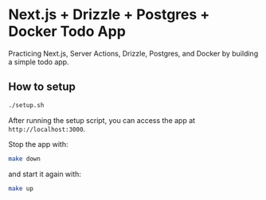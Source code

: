 # Next.js + Drizzle + Postgres + Docker Todo App

Practicing Next.js, Server Actions, Drizzle, Postgres, and Docker by building a simple todo app.

## How to setup

```bash
./setup.sh
```

After running the setup script, you can access the app at `http://localhost:3000`.

Stop the app with:

```bash
make down
```

and start it again with:

```bash
make up
```
